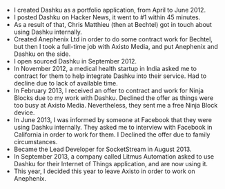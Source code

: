 - I created Dashku as a portfolio application, from April to June 2012.
- I posted Dashku on Hacker News, it went to #1 within 45 minutes.
- As a result of that, Chris Matthieu (then at Bechtel) got in touch about using Dashku internally.
- Created Anephenix Ltd in order to do some contract work for Bechtel, but then I took a full-time job with Axisto Media, and put Anephenix and Dashku on the side.
- I open sourced Dashku in September 2012.
- In November 2012, a medical health startup in India asked me to contract for them to help integrate Dashku into their service. Had to decline due to lack of available time.
- In February 2013, I received an offer to contract and work for Ninja Blocks due to my work with Dashku. Declined the offer as things were too busy at Axisto Media. Nevertheless, they sent me a free Ninja Block device.
- In June 2013, I was informed by someone at Facebook that they were using Dashku internally. They asked me to interview with Facebook in California in order to work for them. I Declined the offer due to family circumstances.
- Became the Lead Developer for SocketStream in August 2013.
- In September 2013, a company called Litmus Automation asked to use Dashku for their Internet of Things application, and are now using it.
- This year, I decided this year to leave Axisto in order to work on Anephenix.